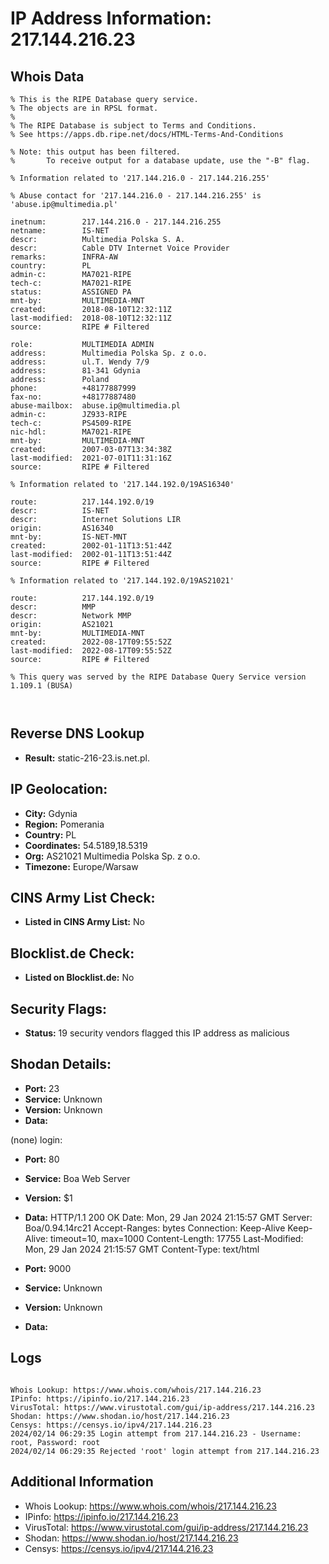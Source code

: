# IP Address Information: 217.144.216.23

## Whois Data
```
% This is the RIPE Database query service.
% The objects are in RPSL format.
%
% The RIPE Database is subject to Terms and Conditions.
% See https://apps.db.ripe.net/docs/HTML-Terms-And-Conditions

% Note: this output has been filtered.
%       To receive output for a database update, use the "-B" flag.

% Information related to '217.144.216.0 - 217.144.216.255'

% Abuse contact for '217.144.216.0 - 217.144.216.255' is 'abuse.ip@multimedia.pl'

inetnum:        217.144.216.0 - 217.144.216.255
netname:        IS-NET
descr:          Multimedia Polska S. A.
descr:          Cable DTV Internet Voice Provider
remarks:        INFRA-AW
country:        PL
admin-c:        MA7021-RIPE
tech-c:         MA7021-RIPE
status:         ASSIGNED PA
mnt-by:         MULTIMEDIA-MNT
created:        2018-08-10T12:32:11Z
last-modified:  2018-08-10T12:32:11Z
source:         RIPE # Filtered

role:           MULTIMEDIA ADMIN
address:        Multimedia Polska Sp. z o.o.
address:        ul.T. Wendy 7/9
address:        81-341 Gdynia
address:        Poland
phone:          +48177887999
fax-no:         +48177887480
abuse-mailbox:  abuse.ip@multimedia.pl
admin-c:        JZ933-RIPE
tech-c:         PS4509-RIPE
nic-hdl:        MA7021-RIPE
mnt-by:         MULTIMEDIA-MNT
created:        2007-03-07T13:34:38Z
last-modified:  2021-07-01T11:31:16Z
source:         RIPE # Filtered

% Information related to '217.144.192.0/19AS16340'

route:          217.144.192.0/19
descr:          IS-NET
descr:          Internet Solutions LIR
origin:         AS16340
mnt-by:         IS-NET-MNT
created:        2002-01-11T13:51:44Z
last-modified:  2002-01-11T13:51:44Z
source:         RIPE # Filtered

% Information related to '217.144.192.0/19AS21021'

route:          217.144.192.0/19
descr:          MMP
descr:          Network MMP
origin:         AS21021
mnt-by:         MULTIMEDIA-MNT
created:        2022-08-17T09:55:52Z
last-modified:  2022-08-17T09:55:52Z
source:         RIPE # Filtered

% This query was served by the RIPE Database Query Service version 1.109.1 (BUSA)



```
## Reverse DNS Lookup
- **Result:** static-216-23.is.net.pl.

## IP Geolocation:
- **City:** Gdynia
- **Region:** Pomerania
- **Country:** PL
- **Coordinates:** 54.5189,18.5319
- **Org:** AS21021 Multimedia Polska Sp. z o.o.
- **Timezone:** Europe/Warsaw

## CINS Army List Check:
- **Listed in CINS Army List:** 
No

## Blocklist.de Check:
- **Listed on Blocklist.de:** 
No

## Security Flags:
- **Status:** 19 security vendors flagged this IP address as malicious

## Shodan Details:
- **Port:** 23
- **Service:** Unknown
- **Version:** Unknown
- **Data:** 
(none) login: 

- **Port:** 80
- **Service:** Boa Web Server
- **Version:** $1
- **Data:** HTTP/1.1 200 OK
Date: Mon, 29 Jan 2024 21:15:57 GMT
Server: Boa/0.94.14rc21
Accept-Ranges: bytes
Connection: Keep-Alive
Keep-Alive: timeout=10, max=1000
Content-Length: 17755
Last-Modified: Mon, 29 Jan 2024 21:15:57 GMT
Content-Type: text/html



- **Port:** 9000
- **Service:** Unknown
- **Version:** Unknown
- **Data:** 

## Logs
```

Whois Lookup: https://www.whois.com/whois/217.144.216.23
IPinfo: https://ipinfo.io/217.144.216.23
VirusTotal: https://www.virustotal.com/gui/ip-address/217.144.216.23
Shodan: https://www.shodan.io/host/217.144.216.23
Censys: https://censys.io/ipv4/217.144.216.23
2024/02/14 06:29:35 Login attempt from 217.144.216.23 - Username: root, Password: root
2024/02/14 06:29:35 Rejected 'root' login attempt from 217.144.216.23

```
## Additional Information
- Whois Lookup: https://www.whois.com/whois/217.144.216.23
- IPinfo: https://ipinfo.io/217.144.216.23
- VirusTotal: https://www.virustotal.com/gui/ip-address/217.144.216.23
- Shodan: https://www.shodan.io/host/217.144.216.23
- Censys: https://censys.io/ipv4/217.144.216.23

